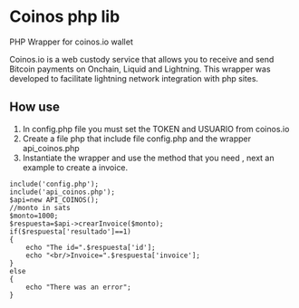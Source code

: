 # Coinos php lib
PHP Wrapper for coinos.io wallet

Coinos.io is a web custody service that allows you to receive and send Bitcoin payments on Onchain, Liquid and Lightning.
This wrapper  was developed to facilitate lightning network  integration with php sites.

## How use

 1. In config.php file you must set the TOKEN  and USUARIO from coinos.io
 2. Create a file  php  that include  file config.php and the  wrapper api_coinos.php
 3. Instantiate the wrapper and use the method that you need , next an example to  create a invoice.

~~~
include('config.php');
include('api_coinos.php');
$api=new API_COINOS();
//monto in sats
$monto=1000; 
$respuesta=$api->crearInvoice($monto);
if($respuesta['resultado']==1)
{		
	echo "The id=".$respuesta['id'];				
    echo "<br/>Invoice=".$respuesta['invoice'];
}
else
{
	echo "There was an error";
}
~~~